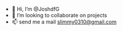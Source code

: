 - 👋 Hi, I’m @JoshdfG
- 💞️ I’m looking to collaborate on projects 
- 📫 send me a mail slimmy0310@gmail.com 

<!---
JoshdfG/JoshdfG is a ✨ special ✨ repository because its `README.md` (this file) appears on your GitHub profile.
You can click the Preview link to take a look at your changes.
--->
